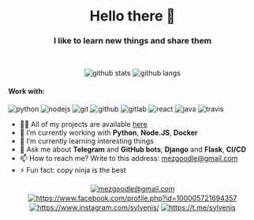 <h1 align="center">Hello there 👋</h1>
<h3 align="center">I like to learn new things and share them</h3>

<p align="center"
	<img src="https://raw.githubusercontent.com/mezgoodle/images/master/mezgoodle1.png" alt="python image"/><br/>
</p>

<p align="center">
	<img src="https://github-readme-stats.vercel.app/api/top-langs/?username=mezgoodle&layout=compact&hide_border=true" alt="github stats"/>
	<img src="https://github-readme-stats.vercel.app/api?username=mezgoodle&show_icons=true&count_private=truet&hide_border=true" alt="github langs"/>
</p>

<h4>Work with: </h4>
<p align="left">
	<img src="https://img.icons8.com/color/48/000000/python.png" alt="python" width="40" height="40"/>
	<img src="https://img.icons8.com/color/48/000000/nodejs.png" alt="nodejs" width="40" height="40"/> 
	<img src="https://img.icons8.com/color/48/000000/git.png" alt="git" width="40" height="40"/>
	<img src="https://img.icons8.com/fluent/48/000000/github.png" alt="github" width="40" height="40"/>
	<img src="https://img.icons8.com/color/48/000000/gitlab.png" alt="gitlab" width="40" height="40"/>
	<img src="https://img.icons8.com/color/48/000000/react-native.png" alt="react" width="40" height="40"/> 
	<img src="https://img.icons8.com/color/48/000000/django.png" alt="java" width="40" height="40"/>
	<img src="https://img.icons8.com/color/48/000000/travis-ci.png" alt="travis" width="40" height="40"/>
</p>

- 👨‍💻 All of my projects are available  [here](https://github.com/mezgoodle?tab=repositories)
- 🔭 I’m currently working with **Python**, **Node.JS**, **Docker**
- 🌱 I’m currently learning interesting things
- 💬 Ask me about **Telegram** and **GitHub bots**, **Django** and **Flask**, **CI/CD**
- 📫 How to reach me? Write to this address: mezgoodle@gmail.com
- ⚡ Fun fact: copy ninja is the best

<p align="center">
	<a href="mezgoodle@gmail.com" target="blank"><img align="center" src="https://cdn.jsdelivr.net/npm/simple-icons@3.0.1/icons/gmail.svg" alt="mezgoodle@gmail.com" height="20" width="20" /></a>
	  <a href="https://www.facebook.com/profile.php?id=100005721694357" target="blank"><img align="center" src="https://cdn.jsdelivr.net/npm/simple-icons@3.0.1/icons/facebook.svg" alt="https://www.facebook.com/profile.php?id=100005721694357" height="20" width="20" /></a>
	  <a href="https://www.instagram.com/sylvenis/" target="blank"><img align="center" src="https://cdn.jsdelivr.net/npm/simple-icons@3.0.1/icons/instagram.svg" alt="https://www.instagram.com/sylvenis/" height="20" width="20" /></a>
	 <a href="https://t.me/sylvenis" target="blank"><img align="center" src="https://cdn.jsdelivr.net/npm/simple-icons@3.0.1/icons/telegram.svg" alt="https://t.me/sylvenis" height="20" width="20" /></a>
</p>
